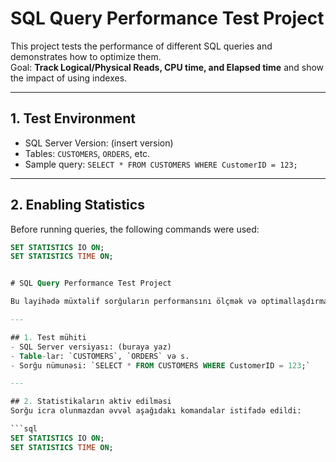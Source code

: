 # SQL Query Performance Test Project

This project tests the performance of different SQL queries and demonstrates how to optimize them.  
Goal: **Track Logical/Physical Reads, CPU time, and Elapsed time** and show the impact of using indexes.

---

## 1. Test Environment
- SQL Server Version: (insert version)  
- Tables: `CUSTOMERS`, `ORDERS`, etc.  
- Sample query: `SELECT * FROM CUSTOMERS WHERE CustomerID = 123;`

---

## 2. Enabling Statistics
Before running queries, the following commands were used:

```sql
SET STATISTICS IO ON;
SET STATISTICS TIME ON;


# SQL Query Performance Test Project

Bu layihədə müxtəlif sorğuların performansını ölçmək və optimallaşdırmaq üçün testlər aparılmışdır. Məqsəd: **Logical/Physical Reads, CPU və Elapsed Time** göstəricilərini izləmək və index istifadəsinin faydasını göstərmək.

---

## 1. Test mühiti
- SQL Server versiyası: (buraya yaz)  
- Table-lar: `CUSTOMERS`, `ORDERS` və s.  
- Sorğu nümunəsi: `SELECT * FROM CUSTOMERS WHERE CustomerID = 123;`

---

## 2. Statistikaların aktiv edilməsi
Sorğu icra olunmazdan əvvəl aşağıdakı komandalar istifadə edildi:

```sql
SET STATISTICS IO ON;
SET STATISTICS TIME ON;
